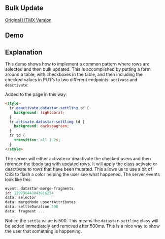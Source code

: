 ## Bulk Update

[Original HTMX Version](https://htmx.org/examples/bulk-update/)

## Demo

<style>
tr.deactivate.datastar-settling td {
 background: lightcoral;
}
tr.activate.datastar-settling td {
 background: darkseagreen;
}
tr td {
transition: all 1.2s;
}
</style>

<div
    id="bulk_update"
    data-on-load="$get('/examples/bulk_update/data')"
>
</div>

## Explanation

This demo shows how to implement a common pattern where rows are selected and then bulk updated. This is accomplished by putting a form around a table, with checkboxes in the table, and then including the checked values in PUT’s to two different endpoints: `activate` and `deactivate`:

Added to the page in this way:

```html
<style>
  tr.deactivate.datastar-settling td {
    background: lightcoral;
  }
  tr.activate.datastar-settling td {
    background: darkseagreen;
  }
  tr td {
    transition: all 1.2s;
  }
</style>
```

The server will either activate or deactivate the checked users and then rerender the tbody tag with updated rows. It will apply the class activate or deactivate to rows that have been mutated. This allows us to use a bit of CSS to flash a color helping the user see what happened. The server events look like this:

```go
event: datastar-merge-fragments
id: 129798448043016254
data: selector
data: mergeMode upsertAttributes
data: settleDuration 500
data: fragment ...
```

Notice the `settle` value is 500. This means the `datastar-settling` class will be added immediately and removed after 500ms. This is a nice way to show the user that something is happening.
